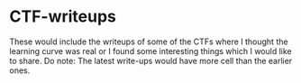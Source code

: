 # CTF-writeups
These would include the writeups of some of the CTFs where I thought the learning curve was real or I found some interesting things which I would like to share. Do note: The latest write-ups would have more cell than the earlier ones.
